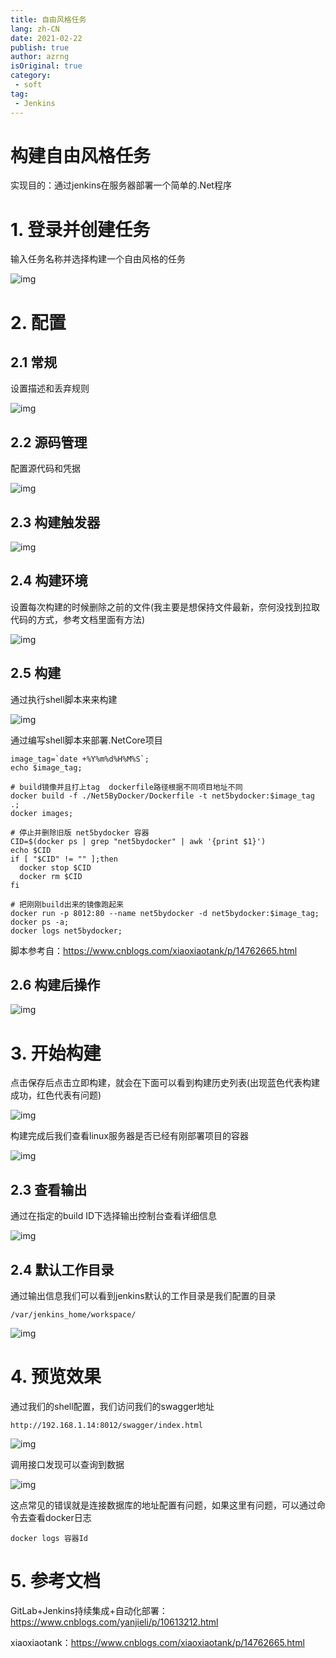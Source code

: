 ```yaml
---
title: 自由风格任务
lang: zh-CN
date: 2021-02-22
publish: true
author: azrng
isOriginal: true
category:
 - soft
tag:
 - Jenkins
---
```

# 构建自由风格任务

实现目的：通过jenkins在服务器部署一个简单的.Net程序

# 1. 登录并创建任务

输入任务名称并选择构建一个自由风格的任务

![img](https://cdn.jsdelivr.net/gh/azrng/file/blog/202212101438629.png)

# 2. 配置

## 2.1 常规

设置描述和丢弃规则

![img](https://cdn.jsdelivr.net/gh/azrng/file/blog/202212101439057.png)

## 2.2 源码管理

配置源代码和凭据

![img](https://cdn.jsdelivr.net/gh/azrng/file/blog/202212101439460.png)

## 2.3 构建触发器

![img](https://cdn.jsdelivr.net/gh/azrng/file/blog/202212101439442.png)

## 2.4 构建环境

设置每次构建的时候删除之前的文件(我主要是想保持文件最新，奈何没找到拉取代码的方式，参考文档里面有方法)

![img](https://cdn.jsdelivr.net/gh/azrng/file/blog/202212101439427.png)

## 2.5 构建

通过执行shell脚本来来构建

![img](https://cdn.jsdelivr.net/gh/azrng/file/blog/202212101439085.png)

通过编写shell脚本来部署.NetCore项目

```
image_tag=`date +%Y%m%d%H%M%S`;
echo $image_tag;

# build镜像并且打上tag  dockerfile路径根据不同项目地址不同
docker build -f ./Net5ByDocker/Dockerfile -t net5bydocker:$image_tag .;
docker images;

# 停止并删除旧版 net5bydocker 容器
CID=$(docker ps | grep "net5bydocker" | awk '{print $1}')
echo $CID
if [ "$CID" != "" ];then
  docker stop $CID
  docker rm $CID
fi

# 把刚刚build出来的镜像跑起来
docker run -p 8012:80 --name net5bydocker -d net5bydocker:$image_tag;
docker ps -a;
docker logs net5bydocker;
```

脚本参考自：https://www.cnblogs.com/xiaoxiaotank/p/14762665.html

## 2.6 构建后操作

![img](https://cdn.jsdelivr.net/gh/azrng/file/blog/202212101439084.png)

# 3. 开始构建 

点击保存后点击立即构建，就会在下面可以看到构建历史列表(出现蓝色代表构建成功，红色代表有问题)

![img](https://cdn.jsdelivr.net/gh/azrng/file/blog/202212101439635.png)

构建完成后我们查看linux服务器是否已经有刚部署项目的容器

![img](https://gitee.com/AZRNG/picture-storage/raw/master/kbms/1624778314838-53227adc-9037-4752-8875-271f1b982d35.png)

## 2.3 查看输出

通过在指定的build ID下选择输出控制台查看详细信息

![img](https://cdn.jsdelivr.net/gh/azrng/file/blog/202212101439243.png)

## 2.4 默认工作目录

通过输出信息我们可以看到jenkins默认的工作目录是我们配置的目录

```
/var/jenkins_home/workspace/
```

![img](https://cdn.jsdelivr.net/gh/azrng/file/blog/202212101439429.png)

# 4. 预览效果

通过我们的shell配置，我们访问我们的swagger地址

```
http://192.168.1.14:8012/swagger/index.html
```

![img](https://cdn.jsdelivr.net/gh/azrng/file/blog/202212101439418.png)

调用接口发现可以查询到数据

![img](https://cdn.jsdelivr.net/gh/azrng/file/blog/202212101439150.png)

这点常见的错误就是连接数据库的地址配置有问题，如果这里有问题，可以通过命令去查看docker日志

```
docker logs 容器Id
```

# 5. 参考文档

GitLab+Jenkins持续集成+自动化部署： https://www.cnblogs.com/yanjieli/p/10613212.html

xiaoxiaotank：https://www.cnblogs.com/xiaoxiaotank/p/14762665.html